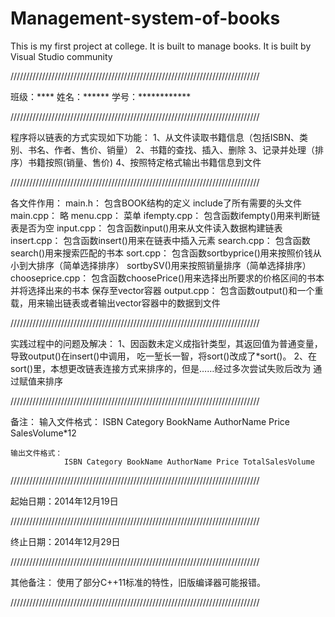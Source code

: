 Management-system-of-books
==========================

This is my first project at college. It is built to manage books. It is built by Visual Studio community


///////////////////////////////////////////////////////////////////////////////

班级：****
姓名：******
学号：************

///////////////////////////////////////////////////////////////////////////////

程序将以链表的方式实现如下功能：
	1、从文件读取书籍信息（包括ISBN、类别、书名、作者、售价、销量）
	2、书籍的查找、插入、删除
	3、记录并处理（排序）书籍按照(销量、售价)
	4、按照特定格式输出书籍信息到文件

///////////////////////////////////////////////////////////////////////////////

各文件作用：
	main.h：
		包含BOOK结构的定义
		include了所有需要的头文件
	main.cpp：
		略
	menu.cpp：
		菜单
	ifempty.cpp：
		包含函数ifempty()用来判断链表是否为空
	input.cpp：
		包含函数input()用来从文件读入数据构建链表
	insert.cpp：
		包含函数insert()用来在链表中插入元素
	search.cpp：
		包含函数search()用来搜索匹配的书本
	sort.cpp：
		包含函数sortbyprice()用来按照价钱从小到大排序（简单选择排序）
				sortbySV()用来按照销量排序（简单选择排序）
	chooseprice.cpp：
		包含函数choosePrice()用来选择出所要求的价格区间的书本并将选择出来的书本
		保存至vector容器
	output.cpp：
		包含函数output()和一个重载，用来输出链表或者输出vector容器中的数据到文件

///////////////////////////////////////////////////////////////////////////////

实践过程中的问题及解决：
	1、因函数未定义成指针类型，其返回值为普通变量，导致output()在insert()中调用，
	吃一堑长一智，将sort()改成了*sort()。
	2、在sort()里，本想更改链表连接方式来排序的，但是……经过多次尝试失败后改为
	通过赋值来排序

///////////////////////////////////////////////////////////////////////////////

备注：
	输入文件格式：
				ISBN Category BookName AuthorName Price SalesVolume*12

	输出文件格式：
				ISBN Category BookName AuthorName Price TotalSalesVolume

///////////////////////////////////////////////////////////////////////////////

起始日期：2014年12月19日

///////////////////////////////////////////////////////////////////////////////

终止日期：2014年12月29日

///////////////////////////////////////////////////////////////////////////////

其他备注：
	使用了部分C++11标准的特性，旧版编译器可能报错。

///////////////////////////////////////////////////////////////////////////////
